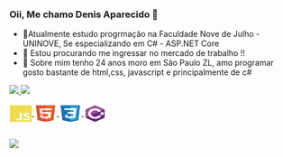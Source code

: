 ### Oii, Me chamo Denis Aparecido 👋


- 🌱Atualmente estudo progrmação na Faculdade Nove de Julho - UNINOVE,
Se especializando em C# - ASP.NET Core
- 👯 Estou procurando me ingressar no mercado de trabalho !!
- 💬 Sobre mim tenho 24 anos moro em São Paulo ZL, amo programar gosto bastante de html,css,
javascript e principalmente de c#

 <div>
  <a href="https://github.com/denis0711">
  <img height="180em" src="https://github-readme-stats.vercel.app/api?username=denis0711&show_icons=true&theme=dracula&include_all_commits=true&count_private=true"/>
  <img height="180em" src="https://github-readme-stats.vercel.app/api/top-langs/?username=denis0711&layout=compact&langs_count=7&theme=dracula"/>
</div>

  
<div style="display: inline_block"><br>
  <img align="center" alt="Denis-Js" height="30" width="40" src="https://raw.githubusercontent.com/devicons/devicon/master/icons/javascript/javascript-plain.svg">
  <img align="center" alt="Denis-HTML" height="30" width="40" src="https://raw.githubusercontent.com/devicons/devicon/master/icons/html5/html5-original.svg">
  <img align="center" alt="Denis-CSS" height="30" width="40" src="https://raw.githubusercontent.com/devicons/devicon/master/icons/css3/css3-original.svg">
  <img align="center" alt="Denis-Csharp" height="30" width="40" src="https://raw.githubusercontent.com/devicons/devicon/master/icons/csharp/csharp-original.svg">

</div>
  
  
   ##
 
 <div>
    <a href = "mailto:denisapsilva07@gmail.com"><img src="https://img.shields.io/badge/-Gmail-%23333?style=for-the-badge&logo=gmail&logoColor=white" target="_blank"></a>
 </div>
